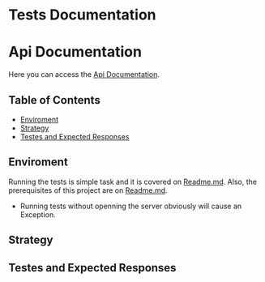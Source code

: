 # Tests Documentation

# Api Documentation

Here you can access the [Api Documentation](Api-Doc.md).

## Table of Contents

- [Enviroment](#Enviroment)
- [Strategy](#Strategy)
- [Testes and Expected Responses](#Testes-and-Expected-Responses)

## Enviroment
  Running the tests is simple task and it is covered on [Readme.md](README.md#Getting-Started). Also, the prerequisites of this project are on [Readme.md](README.md#Prerequisites).

  - Running tests without openning the server obviously will cause an Exception.

## Strategy

## Testes and Expected Responses

